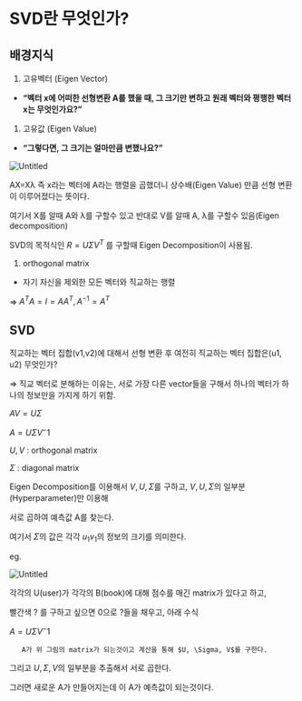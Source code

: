 # SVD란 무엇인가?

## 배경지식

1. 고유벡터 (Eigen Vector)
- **“벡터 x에 어떠한 선형변환 A를 했을 때, 그 크기만 변하고 원래 벡터와 평행한 벡터 x는 무엇인가요?”**

1. 고유값 (Eigen Value)
- **“그렇다면, 그 크기는 얼마만큼 변했나요?”**

![Untitled](SVD%E1%84%85%E1%85%A1%E1%86%AB%20%E1%84%86%E1%85%AE%E1%84%8B%E1%85%A5%E1%86%BA%E1%84%8B%E1%85%B5%E1%86%AB%E1%84%80%E1%85%A1%20c9eddb155e3f4733b8111ed7ca2f40e4/Untitled.png)

AX=Xλ 즉 x라는 벡터에 A라는 행렬을 곱했더니 상수배(Eigen Value) 만큼 선형 변환이 이루어졌다는 뜻이다.

여기서 X를 알때 A와 λ를 구할수 있고 반대로 V를 알때 A, λ를 구할수 있음(Eigen decomposition)

SVD의 목적식인 $R=U\Sigma V^T$ 를 구할때 Eigen Decomposition이 사용됨.

1. orthogonal matrix
- 자기 자신을 제외한 모든 벡터와 직교하는 행렬

⇒ $A^TA=I=AA^T, A^{-1}=A^T$

## SVD

직교하는 벡터 집합(v1,v2)에 대해서 선형 변환 후 여전히 직교하는 벡터 집합은(u1, u2) 무엇인가?

⇒ 직교 벡터로 분해하는 이유는, 서로 가장 다른 vector들을 구해서 하나의 벡터가 하나의 정보만을 가지게 하기 위함.

$AV=U\Sigma$

$A=U\Sigma {V^-1}$

$U, V$ : orthogonal matrix

$\Sigma$ : diagonal matrix

Eigen Decomposition를 이용해서 $V, U, \Sigma$를 구하고, $V, U, \Sigma$의 일부분(Hyperparameter)만 이용해

서로 곱하여 예측값 A를 찾는다.

여기서 $\Sigma$의 값은 각각 $u_1 v_1$의 정보의 크기를 의미한다.

eg. 

![Untitled](SVD%E1%84%85%E1%85%A1%E1%86%AB%20%E1%84%86%E1%85%AE%E1%84%8B%E1%85%A5%E1%86%BA%E1%84%8B%E1%85%B5%E1%86%AB%E1%84%80%E1%85%A1%20c9eddb155e3f4733b8111ed7ca2f40e4/Untitled%201.png)

각각의 U(user)가 각각의 B(book)에 대해 점수를 매긴 matrix가 있다고 하고,

빨간색 ? 를 구하고 싶으면 0으로 ?들을 채우고,  아래 수식

$A=U\Sigma {V^-1}$

       A가 위 그림의 matrix가 되는것이고 계산을 통해 $U, \Sigma, V$를 구한다.

그리고 $U, \Sigma, V$의 일부분을 추출해서 서로 곱한다.

그러면 새로운 A가 만들어지는데 이 A가 예측값이 되는것이다.